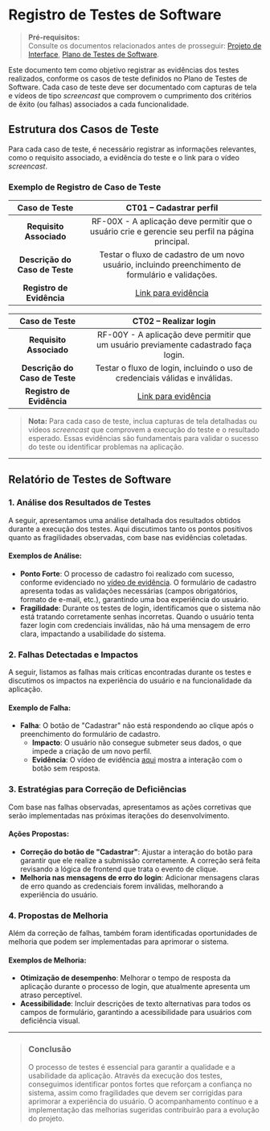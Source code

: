 # Registro de Testes de Software

> **Pré-requisitos:**  
> Consulte os documentos relacionados antes de prosseguir: <a href="04-Projeto de Interface.md"> Projeto de Interface</a>, <a href="08-Plano de Testes de Software.md"> Plano de Testes de Software</a>.

Este documento tem como objetivo registrar as evidências dos testes realizados, conforme os casos de teste definidos no Plano de Testes de Software. Cada caso de teste deve ser documentado com capturas de tela e vídeos de tipo *screencast* que comprovem o cumprimento dos critérios de êxito (ou falhas) associados a cada funcionalidade.

## Estrutura dos Casos de Teste

Para cada caso de teste, é necessário registrar as informações relevantes, como o requisito associado, a evidência do teste e o link para o vídeo *screencast*.

### Exemplo de Registro de Caso de Teste

| **Caso de Teste** | **CT01 – Cadastrar perfil** |
|:---:|:---:|
| **Requisito Associado** | RF-00X - A aplicação deve permitir que o usuário crie e gerencie seu perfil na página principal. |
| **Descrição do Caso de Teste** | Testar o fluxo de cadastro de um novo usuário, incluindo preenchimento de formulário e validações. |
| **Registro de Evidência** | [Link para evidência](www.teste.com.br/drive/ct-01) |

| **Caso de Teste** | **CT02 – Realizar login** |
|:---:|:---:|
| **Requisito Associado** | RF-00Y - A aplicação deve permitir que um usuário previamente cadastrado faça login. |
| **Descrição do Caso de Teste** | Testar o fluxo de login, incluindo o uso de credenciais válidas e inválidas. |
| **Registro de Evidência** | [Link para evidência](www.teste.com.br/drive/ct-02) |

> **Nota:** Para cada caso de teste, inclua capturas de tela detalhadas ou vídeos *screencast* que comprovem a execução do teste e o resultado esperado. Essas evidências são fundamentais para validar o sucesso do teste ou identificar problemas na aplicação.

---

## Relatório de Testes de Software

### 1. **Análise dos Resultados de Testes**

A seguir, apresentamos uma análise detalhada dos resultados obtidos durante a execução dos testes. Aqui discutimos tanto os pontos positivos quanto as fragilidades observadas, com base nas evidências coletadas.

#### Exemplos de Análise:

- **Ponto Forte**: O processo de cadastro foi realizado com sucesso, conforme evidenciado no [vídeo de evidência](www.teste.com.br/drive/ct-01). O formulário de cadastro apresenta todas as validações necessárias (campos obrigatórios, formato de e-mail, etc.), garantindo uma boa experiência do usuário.
- **Fragilidade**: Durante os testes de login, identificamos que o sistema não está tratando corretamente senhas incorretas. Quando o usuário tenta fazer login com credenciais inválidas, não há uma mensagem de erro clara, impactando a usabilidade do sistema.

### 2. **Falhas Detectadas e Impactos**

A seguir, listamos as falhas mais críticas encontradas durante os testes e discutimos os impactos na experiência do usuário e na funcionalidade da aplicação.

#### Exemplo de Falha:

- **Falha**: O botão de "Cadastrar" não está respondendo ao clique após o preenchimento do formulário de cadastro. 
  - **Impacto**: O usuário não consegue submeter seus dados, o que impede a criação de um novo perfil.
  - **Evidência**: O vídeo de evidência [aqui](www.teste.com.br/drive/ct-01) mostra a interação com o botão sem resposta.

### 3. **Estratégias para Correção de Deficiências**

Com base nas falhas observadas, apresentamos as ações corretivas que serão implementadas nas próximas iterações do desenvolvimento.

#### Ações Propostas:
- **Correção do botão de "Cadastrar"**: Ajustar a interação do botão para garantir que ele realize a submissão corretamente. A correção será feita revisando a lógica de frontend que trata o evento de clique.
- **Melhoria nas mensagens de erro do login**: Adicionar mensagens claras de erro quando as credenciais forem inválidas, melhorando a experiência do usuário.

### 4. **Propostas de Melhoria**

Além da correção de falhas, também foram identificadas oportunidades de melhoria que podem ser implementadas para aprimorar o sistema.

#### Exemplos de Melhoria:
- **Otimização de desempenho**: Melhorar o tempo de resposta da aplicação durante o processo de login, que atualmente apresenta um atraso perceptível.
- **Acessibilidade**: Incluir descrições de texto alternativas para todos os campos de formulário, garantindo a acessibilidade para usuários com deficiência visual.

---

> ### Conclusão
> O processo de testes é essencial para garantir a qualidade e a usabilidade da aplicação. Através da execução dos testes, conseguimos identificar pontos fortes que reforçam a confiança no sistema, assim como fragilidades que devem ser corrigidas para aprimorar a experiência do usuário. O acompanhamento contínuo e a implementação das melhorias sugeridas contribuirão para a evolução do projeto.
